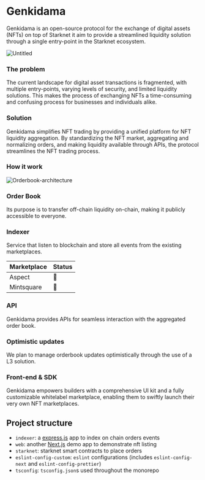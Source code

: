 # Genkidama

Genkidama is an open-source protocol for the exchange of digital assets (NFTs) on top of Starknet it aim to provide a streamlined liquidity solution through a single entry-point in the Starknet ecosystem.

![Untitled](https://user-images.githubusercontent.com/243668/216725985-7caa3f63-f645-4265-90fb-b128a18f2a19.gif)

### The problem

The current landscape for digital asset transactions is fragmented, with multiple entry-points, varying levels of security, and limited liquidity solutions. This makes the process of exchanging NFTs a time-consuming and confusing process for businesses and individuals alike.

### Solution

Genkidama simplifies NFT trading by providing a unified platform for NFT liquidity aggregation. By standardizing the NFT market, aggregating and normalizing orders, and making liquidity available through APIs, the protocol streamlines the NFT trading process.

### How it work

![Orderbook-architecture](https://user-images.githubusercontent.com/243668/216363435-6f11f382-6e65-4b6c-ae46-69fd5f21d474.jpg)

### Order Book

Its purpose is to transfer off-chain liquidity on-chain, making it publicly accessible to everyone.

### Indexer

Service that listen to blockchain and store all events from the existing marketplaces.

| Marketplace | Status |
| ----------- | ------ |
| Aspect      | 🚧     |
| Mintsquare  | 🚧     |

### API

Genkidama provides APIs for seamless interaction with the aggregated order book.

### Optimistic updates

We plan to manage orderbook updates optimistically through the use of a L3 solution.

### Front-end & SDK

Genkidama empowers builders with a comprehensive UI kit and a fully customizable whitelabel marketplace, enabling them to swiftly launch their very own NFT marketplaces.

## Project structure

- `indexer`: a [express.js](https://nextjs.org/) app to index on chain orders events
- `web`: another [Next.js](https://nextjs.org/) demo app to demonstrate nft listing
- `starknet`: starknet smart contracts to place orders
- `eslint-config-custom`: `eslint` configurations (includes `eslint-config-next` and `eslint-config-prettier`)
- `tsconfig`: `tsconfig.json`s used throughout the monorepo
